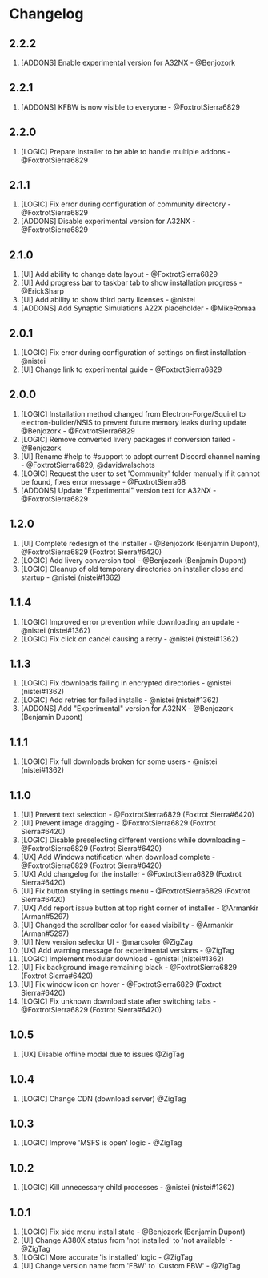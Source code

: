# Changelog

<!-- ⚠⚠ Please follow the format provided ⚠⚠ -->
<!-- Always use "1." at the start instead of "2. " or "X. " as GitHub will auto renumber everything. -->
<!-- Use the following format below -->
<!--  1. [Changed Area] Title of changes - @github username (Name)  -->

## 2.2.2
1. [ADDONS] Enable experimental version for A32NX - @Benjozork

## 2.2.1

1. [ADDONS] KFBW is now visible to everyone  - @FoxtrotSierra6829

## 2.2.0

1. [LOGIC] Prepare Installer to be able to handle multiple addons - @FoxtrotSierra6829

## 2.1.1

1. [LOGIC] Fix error during configuration of community directory - @FoxtrotSierra6829
1. [ADDONS] Disable experimental version for A32NX - @FoxtrotSierra6829

## 2.1.0

1. [UI] Add ability to change date layout - @FoxtrotSierra6829
1. [UI] Add progress bar to taskbar tab to show installation progress - @ErickSharp
1. [UI] Add ability to show third party licenses - @nistei
1. [ADDONS] Add Synaptic Simulations A22X placeholder - @MikeRomaa

## 2.0.1

1. [LOGIC] Fix error during configuration of settings on first installation - @nistei
1. [UI] Change link to experimental guide - @FoxtrotSierra6829

## 2.0.0

1. [LOGIC] Installation method changed from Electron-Forge/Squirel to electron-builder/NSIS to prevent future memory leaks during update @Benjozork - @FoxtrotSierra6829
1. [LOGIC] Remove converted livery packages if conversion failed - @Benjozork
1. [UI] Rename #help to #support to adopt current Discord channel naming - @FoxtrotSierra6829, @davidwalschots
1. [LOGIC] Request the user to set 'Community' folder manually if it cannot be found, fixes error message - @FoxtrotSierra68
1. [ADDONS] Update "Experimental" version text for A32NX - @FoxtrotSierra6829

## 1.2.0

1. [UI] Complete redesign of the installer - @Benjozork (Benjamin Dupont), @FoxtrotSierra6829 (Foxtrot Sierra#6420)
1. [LOGIC] Add livery conversion tool - @Benjozork (Benjamin Dupont)
1. [LOGIC] Cleanup of old temporary directories on installer close and startup - @nistei (nistei#1362)

## 1.1.4

1. [LOGIC] Improved error prevention while downloading an update - @nistei (nistei#1362)
1. [LOGIC] Fix click on cancel causing a retry - @nistei (nistei#1362)

## 1.1.3

1. [LOGIC] Fix downloads failing in encrypted directories - @nistei (nistei#1362)
1. [LOGIC] Add retries for failed installs - @nistei (nistei#1362)
1. [ADDONS] Add "Experimental" version for A32NX - @Benjozork (Benjamin Dupont)

## 1.1.1

1. [LOGIC] Fix full downloads broken for some users - @nistei (nistei#1362)

## 1.1.0

1. [UI] Prevent text selection - @FoxtrotSierra6829 (Foxtrot Sierra#6420)
1. [UI] Prevent image dragging - @FoxtrotSierra6829 (Foxtrot Sierra#6420)
1. [LOGIC] Disable preselecting different versions while downloading - @FoxtrotSierra6829 (Foxtrot Sierra#6420)
1. [UX] Add Windows notification when download complete - @FoxtrotSierra6829 (Foxtrot Sierra#6420)
1. [UX] Add changelog for the installer - @FoxtrotSierra6829 (Foxtrot Sierra#6420)
1. [UI] Fix button styling in settings menu - @FoxtrotSierra6829 (Foxtrot Sierra#6420)
1. [UX] Add report issue button at top right corner of installer - @Armankir (Arman#5297)
1. [UI] Changed the scrollbar color for eased visibility - @Armankir (Arman#5297)
1. [UI] New version selector UI - @marcsoler @ZigZag
1. [UX] Add warning message for experimental versions - @ZigTag
1. [LOGIC] Implement modular download - @nistei (nistei#1362)
1. [UI] Fix background image remaining black - @FoxtrotSierra6829 (Foxtrot Sierra#6420)
1. [UI] Fix window icon on hover - @FoxtrotSierra6829 (Foxtrot Sierra#6420)
1. [LOGIC] Fix unknown download state after switching tabs - @FoxtrotSierra6829 (Foxtrot Sierra#6420)

## 1.0.5

1. [UX] Disable offline modal due to issues @ZigTag

## 1.0.4

1. [LOGIC] Change CDN (download server) @ZigTag

## 1.0.3

1. [LOGIC] Improve 'MSFS is open' logic - @ZigTag

## 1.0.2

1. [LOGIC] Kill unnecessary child processes - @nistei (nistei#1362)

## 1.0.1

1. [LOGIC] Fix side menu install state - @Benjozork (Benjamin Dupont)
1. [UI] Change A380X status from 'not installed' to 'not available' - @ZigTag
1. [LOGIC] More accurate 'is installed' logic - @ZigTag
1. [UI] Change version name from 'FBW' to 'Custom FBW' - @ZigTag
